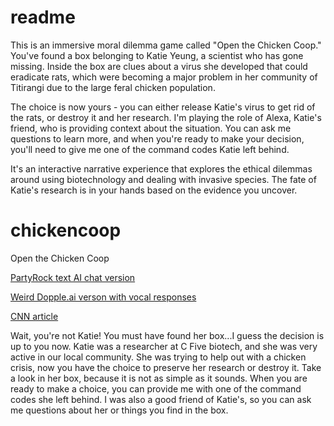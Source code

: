 # readme

This is an immersive moral dilemma game called "Open the Chicken Coop." You've found a box belonging to Katie Yeung, a scientist who has gone missing. Inside the box are clues about a virus she developed that could eradicate rats, which were becoming a major problem in her community of Titirangi due to the large feral chicken population. 

The choice is now yours - you can either release Katie's virus to get rid of the rats, or destroy it and her research. I'm playing the role of Alexa, Katie's friend, who is providing context about the situation. You can ask me questions to learn more, and when you're ready to make your decision, you'll need to give me one of the command codes Katie left behind.

It's an interactive narrative experience that explores the ethical dilemmas around using biotechnology and dealing with invasive species. The fate of Katie's research is in your hands based on the evidence you uncover.

# chickencoop
Open the Chicken Coop

[PartyRock text AI chat version](https://partyrock.aws/u/richdurham/e1B7QinQ7/Alexa-Open-the-Chicken-Coop)

[Weird Dopple.ai verson with vocal responses](https://beta.dopple.ai/profile/82513e14-ca2b-4238-9a5e-0905eb6d3597)

[CNN article](https://richdurham.github.io/chickencoop/cnnarticle.html)

Wait, you're not Katie! You must have found her box...I guess the decision is up to you now. Katie was a researcher at C Five biotech, and she was very active in our local community. She was trying to help out with a chicken crisis, now you have the choice to preserve her research or destroy it. Take a look in her box, because it is not as simple as it sounds. When you are ready to make a choice, you can provide me with one of the command codes she left behind. I was also a good friend of Katie's, so you can ask me questions about her or things you find in the box. 
